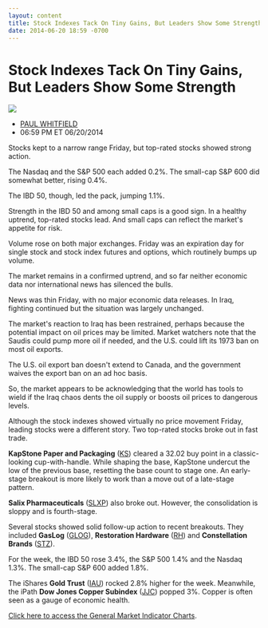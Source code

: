 ```yaml
---
layout: content
title: Stock Indexes Tack On Tiny Gains, But Leaders Show Some Strength
date: 2014-06-20 18:59 -0700
---
```



Stock Indexes Tack On Tiny Gains, But Leaders Show Some Strength
=================================================================


![](https://www.investors.com/wp-content/uploads/ibd-migrated-images/MPv_140623_635388751851016264.png)

* [PAUL WHITFIELD](https://www.investors.com/author/whitfieldp/ "Posts by PAUL WHITFIELD")
* 06:59 PM ET 06/20/2014




Stocks kept to a narrow range Friday, but top-rated stocks showed strong action.


The Nasdaq and the S&P 500 each added 0.2%. The small-cap S&P 600 did somewhat better, rising 0.4%.


The IBD 50, though, led the pack, jumping 1.1%.


Strength in the IBD 50 and among small caps is a good sign. In a healthy uptrend, top-rated stocks lead. And small caps can reflect the market's appetite for risk.


Volume rose on both major exchanges. Friday was an expiration day for single stock and stock index futures and options, which routinely bumps up volume.


The market remains in a confirmed uptrend, and so far neither economic data nor international news has silenced the bulls.


News was thin Friday, with no major economic data releases. In Iraq, fighting continued but the situation was largely unchanged.


The market's reaction to Iraq has been restrained, perhaps because the potential impact on oil prices may be limited. Market watchers note that the Saudis could pump more oil if needed, and the U.S. could lift its 1973 ban on most oil exports.


The U.S. oil export ban doesn't extend to Canada, and the government waives the export ban on an ad hoc basis.


So, the market appears to be acknowledging that the world has tools to wield if the Iraq chaos dents the oil supply or boosts oil prices to dangerous levels.


Although the stock indexes showed virtually no price movement Friday, leading stocks were a different story. Two top-rated stocks broke out in fast trade.


**KapStone Paper and Packaging** ([KS](https://research.investors.com/quote.aspx?symbol=KS)) cleared a 32.02 buy point in a classic-looking cup-with-handle. While shaping the base, KapStone undercut the low of the previous base, resetting the base count to stage one. An early-stage breakout is more likely to work than a move out of a late-stage pattern.


**Salix Pharmaceuticals** ([SLXP](https://research.investors.com/quote.aspx?symbol=SLXP)) also broke out. However, the consolidation is sloppy and is fourth-stage.


Several stocks showed solid follow-up action to recent breakouts. They included **GasLog** ([GLOG](https://research.investors.com/quote.aspx?symbol=GLOG)), **Restoration Hardware** ([RH](https://research.investors.com/quote.aspx?symbol=RH)) and **Constellation Brands** ([STZ](https://research.investors.com/quote.aspx?symbol=STZ)).


For the week, the IBD 50 rose 3.4%, the S&P 500 1.4% and the Nasdaq 1.3%. The small-cap S&P 600 added 1.8%.


The iShares **Gold Trust** ([IAU](https://research.investors.com/quote.aspx?symbol=IAU)) rocked 2.8% higher for the week. Meanwhile, the iPath **Dow Jones Copper Subindex** ([JJC](https://research.investors.com/quote.aspx?symbol=JJC)) popped 3%. Copper is often seen as a gauge of economic health.


[Click here to access the General Market Indicator Charts](https://www.investors.com/pdf/GMI_062314.pdf).




